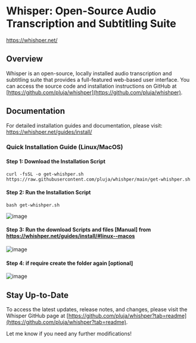 **Whisper: Open-Source Audio Transcription and Subtitling Suite**
===============================================
https://whishper.net/

Overview
--------

Whisper is an open-source, locally installed audio transcription and subtitling suite that provides a full-featured web-based user interface. You can access the source code and installation instructions on GitHub at [https://github.com/pluja/whishper](https://github.com/pluja/whishper).

Documentation
------------

For detailed installation guides and documentation, please visit: <https://whishper.net/guides/install/>

### Quick Installation Guide (Linux/MacOS)

#### Step 1: Download the Installation Script
```
curl -fsSL -o get-whishper.sh https://raw.githubusercontent.com/pluja/whishper/main/get-whishper.sh
```

#### Step 2: Run the Installation Script
```
bash get-whishper.sh
```

![image](https://github.com/al-amin/ai-Artificial-Intelligence/assets/2225839/efdff430-fb3f-4232-ac22-659fa5f0896f)

#### Step 3: Run the download Scripts and files [Manual] from https://whishper.net/guides/install/#linux--macos
![image](https://github.com/al-amin/ai-Artificial-Intelligence/assets/2225839/622d8521-111c-4ed0-bb02-094109291740)

#### Step 4: if require create the folder again [optional]
![image](https://github.com/al-amin/ai-Artificial-Intelligence/assets/2225839/1d007238-4a11-4dcf-81b2-4f9d23cc7431)


Stay Up-to-Date
---------------

To access the latest updates, release notes, and changes, please visit the Whisper GitHub page at [https://github.com/pluja/whishper?tab=readme](https://github.com/pluja/whishper?tab=readme).

Let me know if you need any further modifications!
